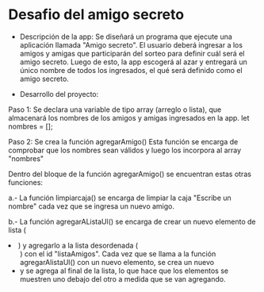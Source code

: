 <h1>Desafio del amigo secreto</h1>

- Descripción de la app: Se diseñará  un programa que ejecute una aplicación llamada "Amigo secreto".
El usuario deberá ingresar a los amigos y amigas que participarán del sorteo para definir cuál será el amigo secreto.
Luego de esto, la app escogerá al azar y entregará un único nombre de todos los ingresados, el qué será definido como el amigo secreto.

- Desarrollo del proyecto:

Paso 1: Se declara una variable de tipo array (arreglo o lista), que almacenará los nombres de los amigos y amigas ingresados en la app.
    let nombres = [];

Paso 2: Se crea la función agregarAmigo()
Esta función se encarga de comprobar que los nombres sean válidos y luego los incorpora al array "nombres"

Dentro del bloque de la función agregarAmigo() se encuentran estas otras funciones:

a.- La función limpiarcaja() se encarga de limpiar la caja "Escribe un nombre" cada vez que se ingresa un nuevo amigo.

b.- La función agregarAListaUl() se encarga de crear un nuevo elemento de lista (<li>) y agregarlo a la lista desordenada (<ul>) con el id "listaAmigos". Cada vez que se llama a la función agregarAlistaUl() con un nuevo elemento, se crea un nuevo <li> y se agrega al final de la lista, lo que hace que los elementos se muestren uno debajo del otro a medida que se van agregando.
